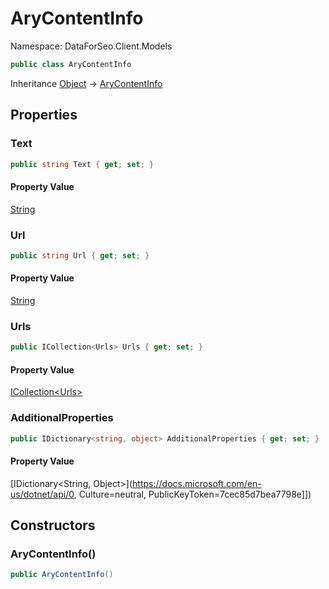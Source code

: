 # AryContentInfo

Namespace: DataForSeo.Client.Models

```csharp
public class AryContentInfo
```

Inheritance [Object](https://docs.microsoft.com/en-us/dotnet/api/Object) → [AryContentInfo](./AryContentInfo.md)

## Properties

### **Text**

```csharp
public string Text { get; set; }
```

#### Property Value

[String](https://docs.microsoft.com/en-us/dotnet/api/String)<br>

### **Url**

```csharp
public string Url { get; set; }
```

#### Property Value

[String](https://docs.microsoft.com/en-us/dotnet/api/String)<br>

### **Urls**

```csharp
public ICollection<Urls> Urls { get; set; }
```

#### Property Value

[ICollection&lt;Urls&gt;](./Urls.md)<br>

### **AdditionalProperties**

```csharp
public IDictionary<string, object> AdditionalProperties { get; set; }
```

#### Property Value

[IDictionary&lt;String, Object&gt;](https://docs.microsoft.com/en-us/dotnet/api/0, Culture=neutral, PublicKeyToken=7cec85d7bea7798e]])<br>

## Constructors

### **AryContentInfo()**

```csharp
public AryContentInfo()
```
